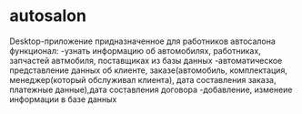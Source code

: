 # autosalon
Desktop-приложение придназначенное для работников автосалона
функционал:
-узнать информацию об автомобилях, работниках, запчастей автмобиля, поставщиках из базы данных
-автоматическое представление данных об  клиенте, заказе(автомобиль, комплектация, менеджер(который обслуживал клиента), дата составления заказа, платежные данные),дата составления договора
-добавление, изменеие информации в базе данных
